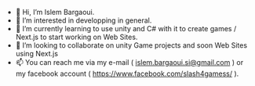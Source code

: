 - 👋 Hi, I’m Islem Bargaoui.
- 👀 I’m interested in developping in general.
- 🌱 I’m currently learning to use unity and C# with it to create games / Next.js to start working on Web Sites.
- 💞️ I’m looking to collaborate on unity Game projects and soon Web Sites using Next.js
- 📫 You can reach me via my e-mail ( islem.bargaoui.si@gmail.com ) or my facebook account ( https://www.facebook.com/slash4gamess/ ).
